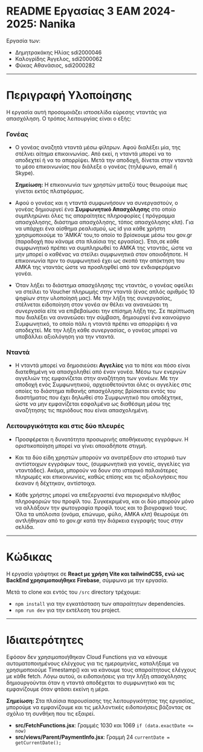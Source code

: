 # README Εργασίας 3 ΕΑΜ 2024-2025: Nanika

Εργασία των:
- Δημητρακάκης Ηλίας  sdi2000046
- Καλογρίδης Άγγελος, sdi2000062
- Φύκας Αθανάσιος,    sdi2000282

---

# Περιγραφή Υλοποίησης
Η εργασία αυτή προσομοιάζει ιστοσελίδα εύρεσης νταντάς για απασχόληση. Ο τρόπος λειτουργίας είναι ο εξής:
 
### Γονέας
- Ο γονέας αναζητά νταντά μέσω φίλτρων. Αφού διαλέξει μία, της στέλνει αίτημα επικοινωνίας. Από εκεί, η νταντά μπορεί να το αποδεχτεί ή να το απορρίψει. Μετά την αποδοχή, δίνεται στην νταντά το μέσο επικοινωνίας που διάλεξε ο γονέας (τηλέφωνο, email ή Skype). 

    **Σημείωση:** Η επικοινωνία των χρηστών μεταξύ τους θεωρούμε πως γίνεται εκτός πλατφόρμας.

- Αφού ο γονέας και η νταντά συμφωνήσουν να συνεργαστούν, ο γονέας δημιουργεί ένα **Συμφωνητικό Απασχόλησης** στο οποίο συμπληρώνει όλες τις απαραίτητες πληροφορίες ( πρόγραμμα απασχόλησης, διάστημα απασχόλησης, τόπος απασχόλησης κλπ). Για να υπάρχει ένα αίσθημα ρεαλισμού, ως id για κάθε χρήστη χρησιμοποιούμε το 'ΑΜΚΑ' του,το οποίο το βρίσκουμε μέσω του gov.gr (παραδοχή που κάναμε στα πλαίσια της εργασίας). Έτσι,σε κάθε συμφωνητικό πρέπει να συμπληρωθεί το ΑΜΚΑ της νταντάς, ώστε να μην μπορεί ο καθένας να στείλει συμφωνητικά στον οποιοδήποτε. Η επικοινωνία πριν το συμφωνητικό έχει ως σκοπό την απόκτηση του ΑΜΚΑ της νταντάς ώστε να προσληφθεί από τον ενδιαφερόμενο γονέα.

- Όταν λήξει το διάστημα απασχόλησης της νταντάς, ο γονέας οφείλει να στείλει το Voucher πληρωμής στην νταντά (ένας απλός αριθμός 10 ψηφίων στην υλοποίησή μας). Με την λήξη της συνεργασίας, στέλνεται ειδοποίηση στον γονέα αν θέλει να ανανεώσει τη συνεργασία είτε να επιβεβαίωσει την επίσημη λήξη της. Σε περίπτωση που διαλέξει να ανανεώσει την σύμβαση, δημιουργεί ένα καινούργιο Συμφωνητικό, το οποίο πάλι η νταντά πρέπει να απορρίψει ή να αποδεχτεί. Με την λήξη κάθε συνεργασίας, ο γονέας μπορεί να υποβάλλει αξιολόγηση για την νταντά.

### Νταντά
- Η νταντά μπορεί να δημοσιεύσει **Αγγελίες** για το πότε και πόσο είναι διατεθημένη να απασχοληθεί από έναν γονέα. Μέσω των ενεργών αγγελιών της εμφανίζεται στην αναζήτηση των γονέων. Με την αποδοχή ενός Συμφωνητικού, αρχειοθετούνται όλες οι αγγελίες στις οποίες το διάστημα πιθανής απασχόλησης βρίσκεται εντός του διαστήματος που έχει δηλωθεί στο Συμφωνητικό που αποδέχτηκε, ώστε να μην εμφανίζεται εσφαλμένα ως διαθέσιμη μέσω της αναζήτησης τις περιόδους που είναι απασχολημένη.

### Λειτουργικότητα και στις δύο πλευρές

- Προσφέρεται η δυνατότητα προσωρινής αποθήκευσης εγγράφων. Η οριστικοποίηση μπορεί να γίνει οποιαδήποτε στιγμή.

- Και τα δύο είδη χρηστών μπορούν να ανατρέξουν στο ιστορικό των αντίστοιχων εγγράφων τους, (συμφωνητικά για γονείς, αγγελίες για νταντάδες). Ακόμα, μπορούν να δουν στο ιστορικό παλαιότερες πληρωμές και επικοινωνίες, καθώς επίσης και τις αξιολογήσεις που έκαναν ή δέχτηκαν, αντίστοιχα.

- Κάθε χρήστης μπορεί να επεξεργαστεί ένα περιορισμένο πλήθος πληροφοριών του προφίλ του. Συγκεκριμένα, και οι δύο μπορούν μόνο να αλλάξουν την φωτογραφία προφίλ τους και το βιογραφικό τους. Όλα τα υπόλοιπα (ονόμα, επώνυμο, φύλο, ΑΜΚΑ κλπ) θεωρούμε ότι αντλήθηκαν από το gov.gr κατά την διάρκεια εγγραφής τους στην σελίδα.

---

# Κώδικας
Η εργασία γράφτηκε σε **React με χρήση Vite και tailwindCSS, ενώ ως BackEnd χρησιμοποιήθηκε Firebase**, σύμφωνα με την εργασία. 

Μετά το clone και εντός του  `/src` directory τρέχουμε:
- `npm install` για την εγκατάσταση των απαραίτητων dependencies.
- `npm run dev` για την εκτέλεση του project.

---

# Ιδιαιτερότητες 
Εφόσον δεν χρησιμοποιήθηκαν Cloud Functions για να κάνουμε αυτοματοποιημένους ελέγχους για τις ημερομηνίες, καταλήξαμε να χρησιμοποιούμε Timestamp() και να κάνουμε τους απαραίτητους ελέγχους με κάθε fetch. Λόγω αυτού, οι ειδοποιήσεις για την λήξη απασχόλησης δημιουργούνται όταν η νταντά αποδέχεται το συμφωνητικό και τις εμφανίζουμε όταν φτάσει εκείνη η μέρα.

**Σημείωση:** Στα πλαίσια παρουσίασης της λειτουργικότητας της εργασίας, μπορούμε να εμφανίζουμε και τις μελλοντικές ειδοποιήσεις βάζοντας σε σχόλιο τη συνθήκη που τις εξαιρεί.

- **src/FetchFunctions.jsx**: Γραμμές 1030 και 1069 `if (data.exactDate <= now)`
- **src/views/Parent/PaymentInfo.jsx**: Γραμμή 24 `currentDate = getCurrentDate();` 
